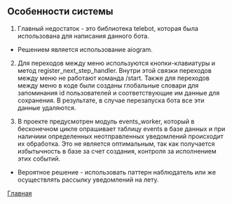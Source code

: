 ## Особенности системы
1. Главный недостаток - это библиотека telebot, которая была использована для написания данного бота.
- Решением является использование aiogram. 

2. Для переходов между меню используются кнопки-клавиатуры и метод register_next_step_handler. 
Внутри этой связки переходов между меню не работают команда /start. 
Также для переходов между меню в коде были созданы глобальные словари для запоминания id пользователей и соответствующие им данные для сохранения. В результате, в случае перезапуска бота все эти данные удаляются.

3. В проекте предусмотрен модуль events_worker, который в бесконечном цикле опрашивает таблицу events в базе данных и при наличиии определенных неотправленных уведомлений происходит их обработка.
Это не является оптимальным, так как получается избытычность в базе за счет создания, контроля за исполнением этих событий.
- Вероятное решение - использовать паттерн наблюдатель или же осуществлять рассылку уведомлений на лету.

[Главная](index.md)